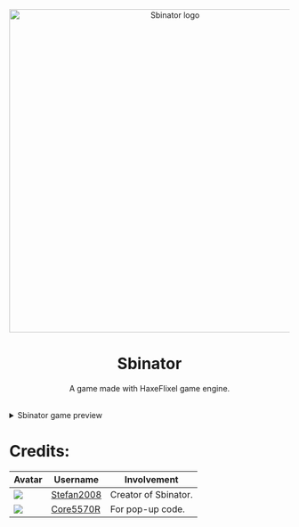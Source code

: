 <div align="center">
  <img src="https://raw.githubusercontent.com/Stefan2008Git/Sbinator/refs/heads/main/sbinator/logo-2%2C902%20%C3%97%201%2C017.png" width="580" alt="Sbinator logo"></img>
  <br/>
  <h1 align="center">Sbinator</h1>
  <p align="center">A game made with HaxeFlixel game engine. </p>
</div>
<br />

<details>
    <summary>Sbinator game preview</summary>
<h1 align="center">Main menu (title menu)</h1>
<img src="https://raw.githubusercontent.com/Stefan2008Git/Sbinator/refs/heads/main/sbinator/Screenshot_20250219_230322.png"></img>

<h1 align="center">Main crash handler preview</h1>
<img src="https://raw.githubusercontent.com/Stefan2008Git/Sbinator/refs/heads/main/sbinator/Screenshot_20250219_230343.png"></img>

<h1 align="center">In-game preview</h1>
<img src="https://raw.githubusercontent.com/Stefan2008Git/Sbinator/refs/heads/main/sbinator/Screenshot_20250219_232038.png"></img>

<h1 align="center">Pause menu</h1>
<img src="https://raw.githubusercontent.com/Stefan2008Git/Sbinator/refs/heads/main/sbinator/Screenshot_20250219_232120.png"></img>
</details>

# Credits:
| Avatar | Username | Involvement |
| ------ | -------- | ----------- |
| ![](https://yt3.googleusercontent.com/Grj17tg0O08GFQMCEPsYjlNd99k_NoFl2xb4MNYV4PaCaonWR5r0GyH3opn-nHh-chx4Sm4l9BI=s160-c-k-c0x00ffffff-no-rj) | [Stefan2008](https://www.youtube.com/channel/UC9Nwf21GbaEm_h0Ka9gxZjQ) | Creator of Sbinator.
| ![](https://yt3.googleusercontent.com/4-v_2TLoa81STcBgCIdvNOOIBMimvqDs4GB2jdd9dlOeQORmZMWt6Qw2_2ONF9wJtso5eDnTLvA=s160-c-k-c0x00ffffff-no-rj) | [Core5570R](https://www.youtube.com/@core5570r) | For pop-up code.
